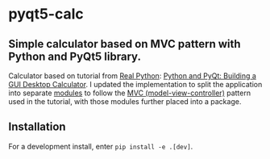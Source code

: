 # pyqt5-calc

## Simple calculator based on MVC pattern with Python and PyQt5 library.

Calculator based on tutorial from [Real Python](https://realpython.com/):  [Python and PyQt: Building a GUI Desktop Calculator](https://realpython.com/python-pyqt-gui-calculator/). I updated the implementation to split the application into separate [modules](https://docs.python.org/3/tutorial/modules.html) to follow the [MVC (model-view-controller)](https://realpython.com/the-model-view-controller-mvc-paradigm-summarized-with-legos) pattern used in the tutorial, with those modules further placed into a package.

## Installation

For a development install, enter `pip install -e .[dev]`.
